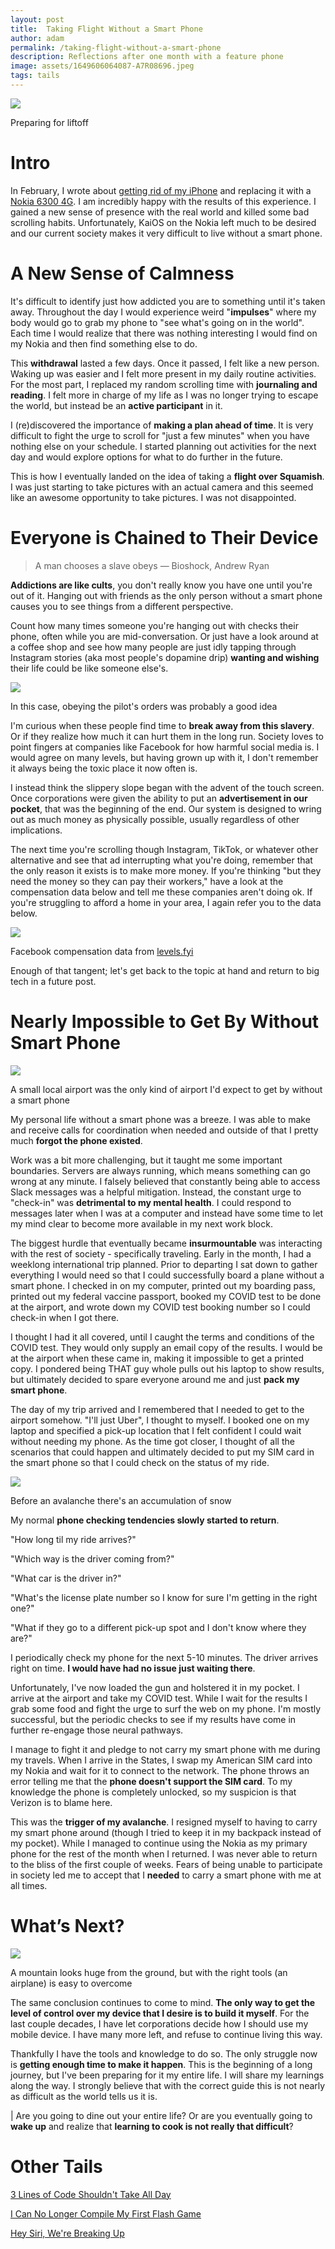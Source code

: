 ```yaml
---
layout: post
title:  Taking Flight Without a Smart Phone
author: adam
permalink: /taking-flight-without-a-smart-phone
description: Reflections after one month with a feature phone
image: assets/1649606064087-A7R08696.jpeg
tags: tails
---
```


![](/assets/1649606064087-A7R08696.jpeg)
<figcaption>Preparing for liftoff</figcaption>

# Intro

In February, I wrote about [getting rid of my iPhone](https://devtails.xyz/breaking-up-with-apple) and replacing it with a [Nokia 6300 4G](https://www.nokia.com/phones/en_us/nokia-6300-4g?sku=16LIOB11A03).  I am incredibly happy with the results of this experience. I gained a new sense of presence with the real world and killed some bad scrolling habits.  Unfortunately, KaiOS on the Nokia left much to be desired and our current society makes it very difficult to live without a smart phone. 

# A New Sense of Calmness

It's difficult to identify just how addicted you are to something until it's taken away. Throughout the day I would experience weird "**impulses**" where my body would go to grab my phone to "see what's going on in the world".  Each time I would realize that there was nothing interesting I would find on my Nokia and then find something else to do.

This **withdrawal** lasted a few days. Once it passed, I felt like a new person. Waking up was easier and I felt more present in my daily routine activities. For the most part, I replaced my random scrolling time with **journaling and reading**. I felt more in charge of my life as I was no longer trying to escape the world, but instead be an **active participant** in it.

I (re)discovered the importance of **making a plan ahead of time**. It is very difficult to fight the urge to scroll for "just a few minutes" when you have nothing else on your schedule.  I started planning out activities for the next day and would explore options for what to do further in the future.  

This is how I eventually landed on the idea of taking a **flight over Squamish**. I was just starting to take pictures with an actual camera and this seemed like an awesome opportunity to take pictures. I was not disappointed.

# Everyone is Chained to Their Device

> A man chooses a slave obeys — Bioshock, Andrew Ryan

**Addictions are like cults**, you don't really know you have one until you're out of it. Hanging out with friends as the only person without a smart phone causes you to see things from a different perspective.

Count how many times someone you're hanging out with checks their phone, often while you are mid-conversation. Or just have a look around at a coffee shop and see how many people are just idly tapping through Instagram stories (aka most people's dopamine drip) **wanting and wishing** their life could be like someone else's.

![](/assets/1649606329218-A7R08714.jpeg)
<figcaption>In this case, obeying the pilot's orders was probably a good idea</figcaption>

I'm curious when these people find time to **break away from this slavery**. Or if they realize how much it can hurt them in the long run. Society loves to point fingers at companies like Facebook for how harmful social media is. I would agree on many levels, but having grown up with it, I don't remember it always being the toxic place it now often is. 

I instead think the slippery slope began with the advent of the touch screen.  Once corporations were given the ability to put an **advertisement in our pocket**, that was the beginning of the end.  Our system is designed to wring out as much money as physically possible, usually regardless of other implications.

The next time you're scrolling though Instagram, TikTok, or whatever other alternative and see that ad interrupting what you're doing, remember that the only reason it exists is to make more money. If you're thinking "but they need the money so they can pay their workers," have a look at the compensation data below and tell me these companies aren't doing ok. If you're struggling to afford a home in your area, I again refer you to the data below.

![](/assets/1649608866890-FacebookSalaryData.png)
<figcaption>Facebook compensation data from <a href="https://www.levels.fyi/company/Facebook/salaries/">levels.fyi</a></figcaption>

Enough of that tangent; let's get back to the topic at hand and return to big tech in a future post.

# Nearly Impossible to Get By Without Smart Phone

![](/assets/1649606400616-A7R08796.jpeg)
<figcaption>A small local airport was the only kind of airport I'd expect to get by without a smart phone</figcaption>

My personal life without a smart phone was a breeze. I was able to make and receive calls for coordination when needed and outside of that I pretty much **forgot the phone existed**.

Work was a bit more challenging, but it taught me some important boundaries. Servers are always running, which means something can go wrong at any minute. I falsely believed that constantly being able to access Slack messages was a helpful mitigation.  Instead, the constant urge to "check-in" was **detrimental to my mental health**. I could respond to messages later when I was at a computer and instead have some time to let my mind clear to become more available in my next work block.

The biggest hurdle that eventually became **insurmountable** was interacting with the rest of society - specifically traveling.  Early in the month, I had a weeklong international trip planned. Prior to departing I sat down to gather everything I would need so that I could successfully board a plane without a smart phone. I checked in on my computer, printed out my boarding pass, printed out my federal vaccine passport, booked my COVID test to be done at the airport, and wrote down my COVID test booking number so I could check-in when I got there.

I thought I had it all covered, until I caught the terms and conditions of the COVID test.  They would only supply an email copy of the results.  I would be at the airport when these came in, making it impossible to get a printed copy.  I pondered being THAT guy whole pulls out his laptop to show results, but ultimately decided to spare everyone around me and just **pack my smart phone**.

The day of my trip arrived and I remembered that I needed to get to the airport somehow.  "I'll just Uber", I thought to myself.  I booked one on my laptop and specified a pick-up location that I felt confident I could wait without needing my phone.  As the time got closer, I thought of all the scenarios that could happen and ultimately decided to put my SIM card in the smart phone so that I could check on the status of my ride.

![](/assets/1649606444085-A7R08774.jpeg)
<figcaption>Before an avalanche there's an accumulation of snow</figcaption>

My normal **phone checking tendencies slowly started to return**.  

"How long til my ride arrives?"

"Which way is the driver coming from?"

"What car is the driver in?"

"What's the license plate number so I know for sure I'm getting in the right one?"

"What if they go to a different pick-up spot and I don't know where they are?"

I periodically check my phone for the next 5-10 minutes.  The driver arrives right on time. **I would have had no issue just waiting there**.

Unfortunately, I've now loaded the gun and holstered it in my pocket. I arrive at the airport and take my COVID test. While I wait for the results I grab some food and fight the urge to surf the web on my phone. I'm mostly successful, but the periodic checks to see if my results have come in further re-engage those neural pathways. 

I manage to fight it and pledge to not carry my smart phone with me during my travels.  When I arrive in the States, I swap my American SIM card into my Nokia and wait for it to connect to the network.  The phone throws an error telling me that the **phone doesn't support the SIM card**.  To my knowledge the phone is completely unlocked, so my suspicion is that Verizon is to blame here.

This was the **trigger of my avalanche**.  I resigned myself to having to carry my smart phone around (though I tried to keep it in my backpack instead of my pocket).  While I managed to continue using the Nokia as my primary phone for the rest of the month when I returned. I was never able to return to the bliss of the first couple of weeks. Fears of being unable to participate in society led me to accept that I **needed** to carry a smart phone with me at all times.  

# What’s Next?

![](/assets/1649606498544-A7R08745.jpeg)
<figcaption>A mountain looks huge from the ground, but with the right tools (an airplane) is easy to overcome</figcaption>

The same conclusion continues to come to mind. **The only way to get the level of control over my device that I desire is to build it myself**. For the last couple decades, I have let corporations decide how I should use my mobile device. I have many more left, and refuse to continue living this way.  

Thankfully I have the tools and knowledge to do so. The only struggle now is **getting enough time to make it happen**. This is the beginning of a long journey, but I've been preparing for it my entire life. I will share my learnings along the way. I strongly believe that with the correct guide this is not nearly as difficult as the world tells us it is. 

| Are you going to dine out your entire life? Or are you eventually going to **wake up** and realize that **learning to cook is not really that difficult**?

# Other Tails

[3 Lines of Code Shouldn't Take All Day](/3-lines-of-code-shouldnt-take-all-day)

[I Can No Longer Compile My First Flash Game](/i-can-no-longer-compile-my-first-flash-game)

[Hey Siri, We're Breaking Up](/breaking-up-with-apple)
